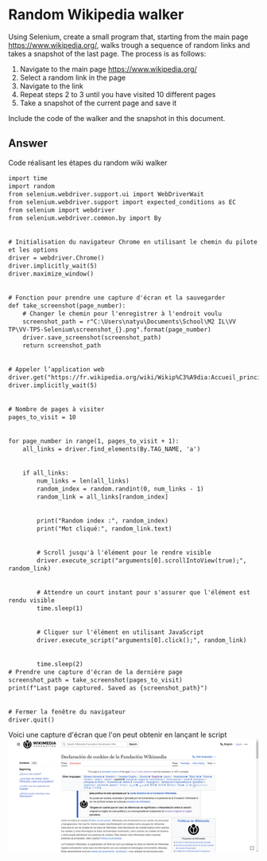 # Random Wikipedia walker

Using Selenium, create a small program that, starting from the main page https://www.wikipedia.org/, walks trough a sequence of random links and takes a snapshot of the last page.
The process is as follows:

 1. Navigate to the main page https://www.wikipedia.org/
 2. Select a random link in the page
 3. Navigate to the link
 4. Repeat steps 2 to 3 until you have visited 10 different pages
 5. Take a snapshot of the current page and save it

Include the code of the walker and the snapshot in this document.

## Answer

Code réalisant les étapes du random wiki walker

```
import time
import random
from selenium.webdriver.support.ui import WebDriverWait
from selenium.webdriver.support import expected_conditions as EC
from selenium import webdriver
from selenium.webdriver.common.by import By


# Initialisation du navigateur Chrome en utilisant le chemin du pilote et les options
driver = webdriver.Chrome()
driver.implicitly_wait(5)
driver.maximize_window()


# Fonction pour prendre une capture d'écran et la sauvegarder
def take_screenshot(page_number):
    # Changer le chemin pour l'enregistrer à l'endroit voulu
    screenshot_path = r"C:\Users\natyu\Documents\School\M2 IL\VV TP\VV-TP5-Selenium\screenshot_{}.png".format(page_number)
    driver.save_screenshot(screenshot_path)
    return screenshot_path


# Appeler l’application web
driver.get("https://fr.wikipedia.org/wiki/Wikip%C3%A9dia:Accueil_principal")
driver.implicitly_wait(5)


# Nombre de pages à visiter
pages_to_visit = 10


for page_number in range(1, pages_to_visit + 1):
    all_links = driver.find_elements(By.TAG_NAME, 'a')


    if all_links:
        num_links = len(all_links)
        random_index = random.randint(0, num_links - 1)
        random_link = all_links[random_index]


        print("Random index :", random_index)
        print("Mot cliqué:", random_link.text)


        # Scroll jusqu'à l'élément pour le rendre visible
        driver.execute_script("arguments[0].scrollIntoView(true);", random_link)


        # Attendre un court instant pour s'assurer que l'élément est rendu visible
        time.sleep(1)


        # Cliquer sur l'élément en utilisant JavaScript
        driver.execute_script("arguments[0].click();", random_link)


        time.sleep(2)
# Prendre une capture d'écran de la dernière page
screenshot_path = take_screenshot(pages_to_visit)
print(f"Last page captured. Saved as {screenshot_path}")


# Fermer la fenêtre du navigateur
driver.quit()

```

Voici une capture d'écran que l'on peut obtenir en lançant le script
![screenshot_10.png](https://github.com/Natyuu/VV-ISTIC-TP5/blob/main/screenshot_10.png)
